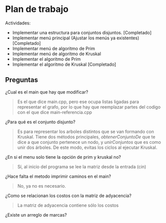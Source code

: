# Plan de trabajo

Actividades: 
- Implementar una estructura para conjuntos disjuntos. [Completado]
- Implementar menú principal (Ajustar los menús ya existentes)  [Completado]
- Implementar menú de algoritmo de Prim
- Implementar menú de algoritmo de Kruskal
- Implementar el algoritmo de Prim 
- Implementar el algoritmo de Kruskal [Completado] 


## Preguntas

¿Cual es el main que hay que modificar?
> Es el que dice main.cpp, pero ese ocupa listas ligadas para representar el grafo, por lo que hay que reemplazar partes del codigo con el que dice main-referencia.cpp

¿Para qué es el conjunto disjunto?
> Es para representar los arboles distintos que se van formando con Kruskal. Tiene dos métodos principales, *obtenerConjuntoDe* que te dice a que conjunto pertenece un nodo, y *unirConjuntos* que es como unir dos árboles. De este modo, evitas los ciclos al ejecutar Kruskal. 

¿En si el menu solo tiene la opción de prim y kruskal no?
> Sí, al inicio del programa se lee la matriz desde la entrada (cin)

¿Hace falta el metodo imprimir caminos en el main?
> No, ya no es necesario.

¿Como se relacionan los costos con la matriz de adyacencia?
> La matriz de adyacencia contiene sólo los costos

¿Existe un arreglo de marcas?
>
